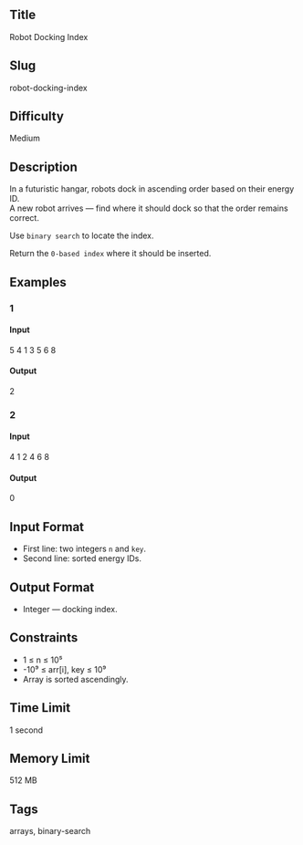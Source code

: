 ## Title

Robot Docking Index

## Slug

robot-docking-index

## Difficulty

Medium

## Description

In a futuristic hangar, robots dock in ascending order based on their energy ID.  
A new robot arrives — find where it should dock so that the order remains correct.

Use `binary search` to locate the index.

Return the `0-based index` where it should be inserted.

## Examples

### 1

#### Input

5 4
1 3 5 6 8

#### Output
2

### 2

#### Input

4 1
2 4 6 8 

#### Output
0

## Input Format  

- First line: two integers `n` and `key`.  
- Second line: sorted energy IDs.

## Output Format  

- Integer — docking index.

## Constraints  

- 1 ≤ n ≤ 10⁵  
- -10⁹ ≤ arr[i], key ≤ 10⁹  
- Array is sorted ascendingly.  

## Time Limit

1 second

## Memory Limit

512 MB

## Tags

arrays, binary-search
